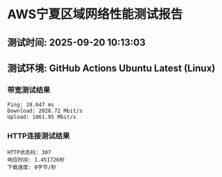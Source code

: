 # AWS宁夏区域网络性能测试报告
## 测试时间: 2025-09-20 10:13:03
## 测试环境: GitHub Actions Ubuntu Latest (Linux)

### 带宽测试结果
```
Ping: 19.647 ms
Download: 2028.72 Mbit/s
Upload: 1861.95 Mbit/s
```

### HTTP连接测试结果
```
HTTP状态码: 307
响应时间: 1.451726秒
下载速度: 0字节/秒
```

